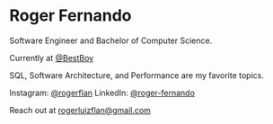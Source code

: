 # Roger Fernando

Software Engineer and Bachelor of Computer Science.

Currently at [@BestBoy](https://www.bestboy.com.br/)

SQL, Software Architecture, and Performance are my favorite topics.

Instagram: [@rogerflan](https://www.instagram.com/rogerflan/)
LinkedIn: [@roger-fernando](https://www.linkedin.com/in/roger-fernando/)

Reach out at [rogerluizflan@gmail.com](mailto:rogerluizflan@gmail.com)

